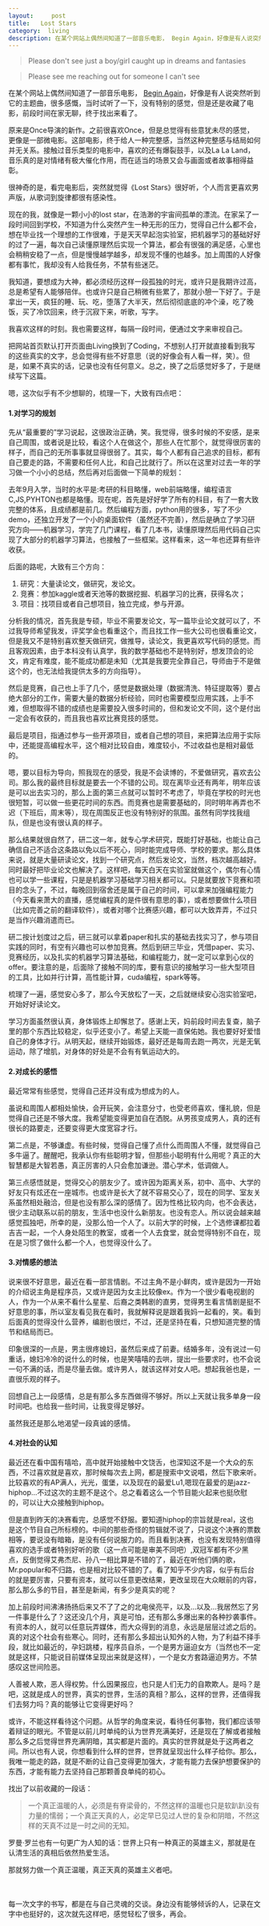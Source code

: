 ```yaml
---
layout:     post
title:   Lost Stars
category:  living
description: 在某个网站上偶然间知道了一部音乐电影， Begin Again，好像是有人说突然听到它的主题曲，怎么怎么样，当时试听了一下，没有特别的感觉，但是还是收藏了电影，前段时间在家无聊，终于找出来看了。
---
```


> Please don't see just a boy/girl caught up in dreams and fantasies

> Please see me reaching out for someone I can't see

在某个网站上偶然间知道了一部音乐电影， [Begin Again](https://movie.douban.com/subject/6874403/)，好像是有人说突然听到它的主题曲，很多感慨，当时试听了一下，没有特别的感觉，但是还是收藏了电影，前段时间在家无聊，终于找出来看了。

原来是Once导演的新作。之前很喜欢Once，但是总觉得有些意犹未尽的感觉，更像是一部微电影。这部电影，终于给人一种完整感，当然这种完整感与结局如何并无关系。接触过音乐类型的电影中，喜欢的还有爆裂鼓手，以及La La Land，音乐真的是对情绪有极大催化作用，而在适当的场景又会与画面或者故事相得益彰。

很神奇的是，看完电影后，突然就觉得《Lost Stars》很好听，个人而言更喜欢男声版，从歌词到旋律都很有感染性。

现在的我，就像是一颗小小的lost star，在浩渺的宇宙间孤单的漂流。在家呆了一段时间回到学校，不知道为什么突然产生一种无形的压力，觉得自己什么都不会，想在毕业找一个理想的工作很难，于是天天早起泡实验室，把机器学习的基础好好的过了一遍，每次自己读懂原理然后实现一个算法，都会有很强的满足感，心里也会稍稍安稳了一点，但是慢慢越学越多，却发现不懂的也越多。加上周围的人好像都有事忙，我却没有人给我任务，不禁有些迷茫。

我知道，要想成为大神，都必须经历这样一段孤独的时光，或许只是我期许过高，总是希望有人能够陪伴。也或许只是自己稍微有些累了，那就小憩一下好了。于是拿出一天，疯狂的睡、玩、吃，堕落了大半天，然后彻彻底底的冲个澡，吃了晚饭，买了冷饮回来，终于沉寂下来，听歌，写字。

我喜欢这样的时刻。我也需要这样，每隔一段时间，便通过文字来审视自己。

把网站首页默认打开页面由Living换到了Coding，不想别人打开就直接看到我写的这些真实的文字，总会觉得有些不好意思（说的好像会有人看一样，笑）。但是，如果不真实的话，记录也没有任何意义。总之，换了之后感觉好多了，于是继续写下这篇。

嗯，这次似乎有不少想聊的，梳理一下，大致有四点吧：

#### 1.对学习的规划
先从“最重要的”学习说起，这很政治正确，笑。我觉得，很多时候的不安感，是来自己周围，或者说是比较，看这个人在做这个，那些人在忙那个，就觉得很厉害的样子，而自己的无所事事就显得很弱了。其实，每个人都有自己追求的目标，都有自己要走的路，不需要和任何人比，和自己比就行了。所以在这里对过去一年的学习做一个小小的总结，然后再对后面做一下简单的规划：

去年9月入学，当时的水平是:考研的科目略懂，web前端略懂，编程语言C,JS,PYHTON也都是略懂。现在呢，首先是好好学了所有的科目，有了一套大致完整的体系，且成绩都是前几。然后编程方面，python用的很多，写了不少demo，还独立开发了一个小的桌面软件（虽然还不完善），然后是确立了学习研究方向——机器学习，学完了几门课程，看了几本书，读懂原理然后用代码自己实现了大部分的机器学习算法，也接触了一些框架。这样看来，这一年也还算有些许收获。

后面的路呢，大致有三个方向：

1. 研究：大量读论文，做研究，发论文。
2. 竞赛：参加kaggle或者天池等的数据挖掘、机器学习的比赛，获得名次；
3. 项目：找项目或者自己想项目，独立完成，参与开源。

分析我的情况，首先我是专硕，毕业不需要发论文，写一篇毕业论文就可以了，不过我导师希望我发，评奖学金也看重这个，而且找工作一些大公司也很看重论文，但是我又不是特别喜欢整天做研究，做推导，读论文，我更喜欢写代码的感觉。而且客观因素，由于本科没有认真学，我的数学基础也不是特别好，想发顶会的论文，肯定有难度，能不能成功都是未知（尤其是我要完全靠自己，导师由于不是做这个的，也无法给我提供太多的方向指导）。

然后是竞赛，自己也上手了几个，感觉是数据处理（数据清洗、特征提取等）要占绝大部分的工作，需要大量的数据分析经验，同时也需要模型应用实践，上手不难，但想取得不错的成绩也是需要投入很多时间的，但和发论文不同，这个是付出一定会有收获的，而且我也喜欢比赛竞技的感觉。

最后是项目，指通过参与一些开源项目，或者自己想的项目，来把算法应用于实际中，还能提高编程水平，这个相对比较自由，难度较小，不过收益也是相对最低的。

嗯，要以目标为导向，照我现在的感受，我是不会读博的，不爱做研究，喜欢去公司。那么我的最终目标就是要去一个不错的公司。现在离毕业还有两年，明年应该是可以出去实习的，那么上面的第三点就可以暂时不考虑了，毕竟在学校的时光也很短暂，可以做一些更花时间的东西。而竞赛也是需要基础的，同时明年再弄也不迟（下班后，周末等），现在周围反正也没有特别好的氛围。虽然有同学找我组队，但是也没有很认真的样子。

那么结果就很自然了，研二这一年，就专心学术研究，既能打好基础，也能让自己确信自己不适合这条路以免以后不死心，同时能完成导师、学校的要求。那么具体来说，就是大量研读论文，找到一个研究点，然后发论文，当然，档次越高越好。同时最好把毕业论文也解决了。这样吧，每天白天在实验室就做这个，偶尔有心情也可以学一些课程，只是是机器学习基础学习相关都可以。只是就要放下竞赛和项目的念头了，不过，每晚回到宿舍还是属于自己的时间，可以拿来加强编程能力（今天看来萧大的直播，感觉编程真的是件很有意思的事），或者想要做什么项目（比如完善之前的翻译软件），或者对哪个比赛感兴趣，都可以大致弄弄，不过只是当作兴趣消遣而已。

研二按计划度过之后，研三就可以拿着paper和扎实的基础去找实习了，参与项目实践的同时，有空有兴趣也可以参加竞赛。然后到研三毕业，凭借paper、实习、竞赛经历，以及扎实的机器学习算法基础，和编程能力，就一定可以拿到心仪的offer。要注意的是，后面除了接触不同的库，要有意识的接触学习一些大型项目的工具，比如并行计算，高性能计算，cuda编程，spark等等。

梳理了一遍，感觉安心多了，那么今天放松了一天，之后就继续安心泡实验室吧，开始好好读论文。

学习方面虽然很认真，身体锻炼上却懈怠了。感谢上天，妈前段时间去复查，脑子里的那个东西比较稳定，似乎还变小了。希望上天能一直保佑她。我也要好好爱惜自己的身体才行。从明天起，继续开始锻炼，最好还是每周去跑一两次，光是无氧运动，除了增肌，对身体的好处是不会有有氧运动大的。

#### 2.对成长的感悟
最近常常有些感觉，觉得自己还并没有成为想成为的人。

虽说和周围人都相处愉快，会开玩笑，会注意分寸，也受老师喜欢，懂礼貌，但是觉得自己还是不够大度。我希望能变得更加自在洒脱。从男孩变成男人，真的还有很长的路要走，还要变得更大度宽容才行。

第二点是，不够谦虚。有些时候，觉得自己懂了点什么而周围人不懂，就觉得自己多牛逼了。醒醒吧，我承认你有些聪明才智，但那些小聪明有什么用呢？真正的大智慧都是大智若愚，真正厉害的人只会愈加谦逊。潜心学术，低调做人。

第三点感悟就是，觉得交心的朋友少了。或许因为距离关系，初中、高中、大学的好友只有炫还在一座城市。也或许是长大了就不容易交心了，现在的同学、室友关系虽然相处融洽，但是也没有那么深的感情了。因为性格比较内向，也不会表达，很少主动联系以前的朋友，生活中也没什么新朋友。也没有恋人。所以说会越来越感觉孤独吧，所幸的是，没那么怕一个人了。以前大学的时候，上个选修课都拉着吉吉一起，一个人身处陌生的教室，或者一个人去食堂，就会觉得特别不自在，现在是习惯了做什么都一个人，也觉得没什么了。
#### 3.对情感的想法
说来很不好意思，最近在看一部言情剧。不过主角不是小鲜肉，或许是因为一开始的介绍说主角是程序员，又或许是因为女主比较像ex。作为一个很少看电视剧的人，作为一个从来不看什么星星、后裔之类韩剧的直男，觉得男生看言情剧是挺不好意思的事，所以室友看见我在看时，我就解释说是跟着我妈一起看的，笑。看到后面真的觉得没什么营养，编剧也很烂，不过，还是坚持在看，只想知道完整的情节和结局而已。

印象很深的一点是，男主很疼媳妇，虽然后来成了前妻。结婚多年，没有说过一句重话，媳妇冷冷的说什么的时候，也是笑嘻嘻的去哄，提出一些要求时，也不会说一句不满的话，而是尽量去做。或许男人，就该这样对女人吧。想起我爸也是，一直很乐观的样子。

回想自己上一段感情，总是有那么多东西做得不够好。所以上天就让我多单身一段时间吧。也给我一些时间，让我变得足够好。

虽然我还是那么地渴望一段真诚的感情。

#### 4.对社会的认知
最近还在看中国有嘻哈，高中就开始接触中文饶舌，也深知这不是一个大众的东西，不过喜欢就是喜欢，那时候每次去上网，都是搜索中文说唱，然后下歌来听。比较喜欢的有AP满人，光光，蛋堡，以及现在的最爱Lu1,嗯现在最爱的是jazz-hiphop...不过这次的主题不是这个。总之看着这么一个节目能火起来也挺欣慰的，可以让大众接触到hiphop。

但是直到昨天的决赛看完，总感觉不舒服。要知道hiphop的宗旨就是real，这也是这个节目自己所标榜的。中间的那些奇怪的剪辑就不说了，只说这个决赛的票数相等，要说没有暗箱，是没有任何说服力的。而且看到决赛，也没有发现特别值得喜欢的选手或者特别好听的歌（这一点可能是审美不同吧）,双冠军都有不少黑点，反倒觉得艾弗杰尼、孙八一相比算是不错的了，最近在听他们俩的歌，Mr.popular和不归路，也是相对比较不错的了。看了知乎不少内容，似乎有后台的就是要厉害，只要有资本，就可以任意更改结果，更改呈现在大众眼前的内容，那么那么多的节目，甚至是新闻，有多少是真实的呢？

加上前段时间沸沸扬扬后来又不了了之的北电侯亮平，以及...以及...我居然忘了另一件事是什么了？这还没几个月，真是可怕，还有那么多爆出来的各种抄袭事件。有资本的人，就可以任意玩弄媒体，而大众得到的消息，永远是层层过滤之后的。真的对这个社会有些寒心。同时，还有那么多超出认知外的人物，为了利益不择手段，就比如最近的，孕妇跳楼，程序员自杀，一个是男方逼迫女方（当然也不一定就是这样，只能说目前媒体呈现出来就是这样），一个是女方套路逼迫男方。不禁感叹这世间险恶。

人善被人欺，恶人得权势。什么因果报应，也只是人们无力的自欺欺人。是吗？是吧，这就是成人的世界，真实的世界，生活的真相？那么，这样的世界，还值得我们去努力吗？真的能够让它变得更好吗？

或许，不能这样看待这个问题。从哲学的角度来说，看待任何事物，我们都应该带着辩证的眼光。不管是以前儿时单纯的认为世界充满美好，还是现在了解或者接触那么多之后觉得世界充满阴暗，其实都是片面的。真实的世界就是处于这两者之间。所以也有人说，你想看到什么样的世界，世界就呈现出什么样子给你。那么，我唯一能走的路，就是不断的让自己变得更加强大，才能有能力去保护想要保护的东西，才能有能力去坚持自己那颗善良单纯的初心。

找出了以前收藏的一段话：
> 一个真正温暖的人，必须是有脊梁骨的，不然这样的温暖也只是软趴趴没有力量的懦弱；一个真正天真的人，必定早已见过人世的复杂和阴暗，不然这样的天真不过是一时之间的无知。

罗曼·罗兰也有一句更广为人知的话：世界上只有一种真正的英雄主义，那就是在认清生活的真相后依然热爱生活。
 
那就努力做一个真正温暖，真正天真的英雄主义者吧。

　　

每一次文字的书写，都是在与自己灵魂的交谈。身边没有能够倾诉的人，记录在文字中也挺好的，这次就先这样吧，感觉轻松了很多，再会。
